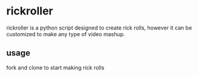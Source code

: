 # rickroller

rickroller is a python script designed to create rick rolls, however it can be customized to make any type of video mashup.

## usage
fork and clone to start making rick rolls
